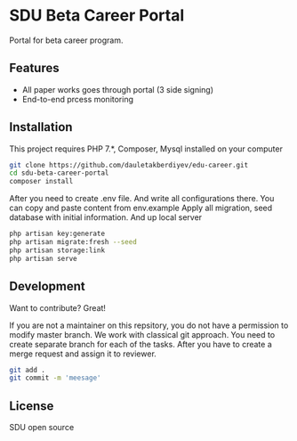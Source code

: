 # SDU Beta Career Portal

Portal for beta career program. 

## Features

- All paper works goes through portal (3 side signing)
- End-to-end prcess monitoring

## Installation

This project requires PHP 7.*, Composer, Mysql installed on your computer

```sh
git clone https://github.com/dauletakberdiyev/edu-career.git
cd sdu-beta-career-portal
composer install
```

After you need to create .env file. And write all configurations there. You can copy and paste content from env.example 
Apply all migration, seed database with initial information. And up local server

```sh
php artisan key:generate
php artisan migrate:fresh --seed
php artisan storage:link
php artisan serve
```

## Development

Want to contribute? Great!

If you are not a maintainer on this repsitory, you do not have a permission to modify master branch. We work with classical git approach. You need to create separate branch for each of the tasks. After you have to create a merge request and assign it to reviewer. 

```sh
git add .
git commit -m 'meesage'
```

## License

SDU open source
